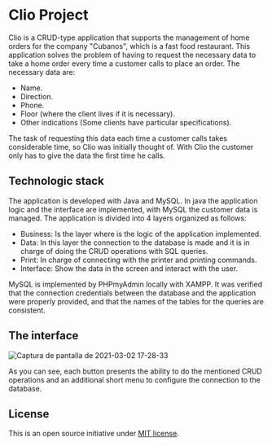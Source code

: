 # Clio Project
Clio is a CRUD-type application that supports the management of home orders for the company "Cubanos", which is a fast food restaurant.
This application solves the problem of having to request the necessary data to take a home order every time a customer calls to place an order. The necessary data are: 
- Name.
- Direction.
- Phone.
- Floor (where the client lives if it is necessary).
- Other indications (Some clients have particular specifications). 

The task of requesting this data each time a customer calls takes considerable time, so Clio was initially thought of. With Clio the customer only has to give the data the first time he calls.

## Technologic stack 
The application is developed with Java and MySQL. In java the application logic and the interface are implemented, with MySQL the customer data is managed. The application is divided into 4 layers organized as follows: 
- Business: Is the layer where is the logic of the application implemented.
- Data: In this layer the connection to the database is made and it is in charge of doing the CRUD operations with SQL queries.
- Print: In charge of connecting with the printer and printing commands.
- Interface: Show the data in the screen and interact with the user.

MySQL is implemented by PHPmyAdmin locally with XAMPP. It was verified that the connection credentials between the database and the application were properly provided, and that the names of the tables for the queries are consistent.

## The interface

![Captura de pantalla de 2021-03-02 17-28-33](https://user-images.githubusercontent.com/43974127/109732668-9bd48980-7b8b-11eb-9fb2-2bfce295c53d.png)

As you can see, each button presents the ability to do the mentioned CRUD operations and an additional short menu to configure the connection to the database.

## License
This is an open source initiative under [MIT license](https://opensource.org/licenses/MIT).

